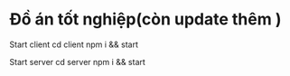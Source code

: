 # Đồ án tốt nghiệp(còn update thêm )

Start client
cd client
npm i && start

Start server
cd server
npm i && start
